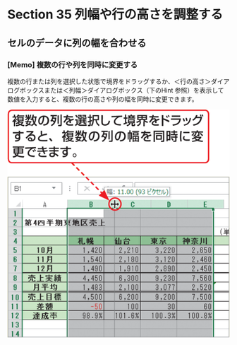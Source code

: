 # Section 35 列幅や行の高さを調整する

## セルのデータに列の幅を合わせる

### [Memo] 複数の行や列を同時に変更する

複数の行または列を選択した状態で境界をドラッグするか、＜行の高さ＞ダイアログボックスまたは＜列幅＞ダイアログボックス（下のHint 参照）を表示して数値を入力すると、複数の行の高さや列の幅を同時に変更できます。

![](002.png)
